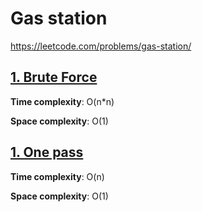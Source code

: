 # Gas station

https://leetcode.com/problems/gas-station/

## [1. Brute Force ](des1)
**Time complexity**: O(n*n)

**Space complexity**: O(1)

## [1. One pass ](des2)
**Time complexity**: O(n)

**Space complexity**: O(1)




